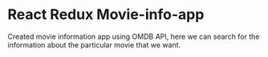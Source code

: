 #  React Redux Movie-info-app 

Created movie information app using OMDB API, here we can search for the information about the particular movie that we want.
